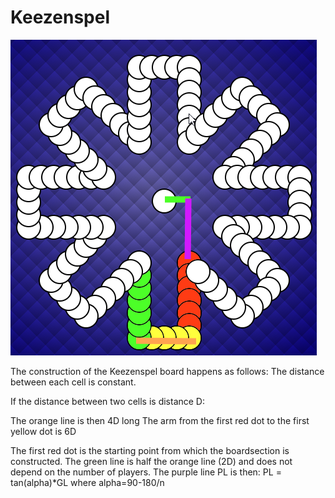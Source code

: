 # Keezenspel

![keezenspel](ReadMeResources/keezenspel.png)

The construction of the Keezenspel board happens as follows:
The distance between each cell is constant.

If the distance between two cells is distance D:

The orange line is then 4D long
The arm from the first red dot to the first yellow dot is 6D

The first red dot is the starting point from which the boardsection is constructed.
The green line is half the orange line (2D) and does not depend on the number of players.
The purple line PL is then: PL = tan(alpha)*GL where alpha=90-180/n
